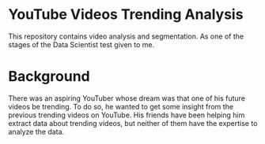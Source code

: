 # YouTube Videos Trending Analysis

This repository contains video analysis and segmentation. As one of the stages of the Data Scientist test given to me.

# Background

There was an aspiring YouTuber whose dream was that one of his future videos be trending. To do so, he wanted to get some insight from the previous trending videos on YouTube. His friends have been helping him extract data about trending videos, but neither of them have the expertise to analyze the data.
